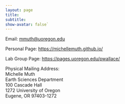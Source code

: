 ```yaml
---
layout: page
title: 
subtitle:
show-avatar: false`
---
```


Email: <mmuth@uoregon.edu>

Personal Page: <https://michellemuth.github.io/>

Lab Group Page: <https://pages.uoregon.edu/pwallace/>

Physical Mailing Address:  
Michelle Muth  
Earth Sciences Department  
100 Cascade Hall  
1272 University of Oregon  
Eugene, OR 97403-1272  

